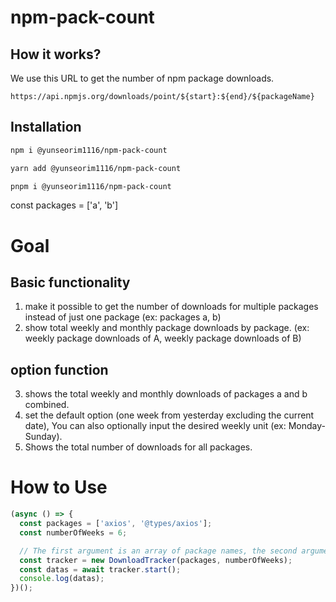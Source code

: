 # npm-pack-count

## How it works?

We use this URL to get the number of npm package downloads.

`https://api.npmjs.org/downloads/point/${start}:${end}/${packageName}`

## Installation

```bash
npm i @yunseorim1116/npm-pack-count
```

```bash
yarn add @yunseorim1116/npm-pack-count
```

```bash
pnpm i @yunseorim1116/npm-pack-count
```

const packages = ['a', 'b']

# Goal

## Basic functionality

1. make it possible to get the number of downloads for multiple packages instead of just one package (ex: packages a, b)
2. show total weekly and monthly package downloads by package. (ex: weekly package downloads of A, weekly package downloads of B)

## option function

3. shows the total weekly and monthly downloads of packages a and b combined.
4. set the default option (one week from yesterday excluding the current date),
   You can also optionally input the desired weekly unit (ex: Monday-Sunday).
5. Shows the total number of downloads for all packages.

# How to Use

```javascript
(async () => {
  const packages = ['axios', '@types/axios'];
  const numberOfWeeks = 6;

  // The first argument is an array of package names, the second argument is the desired number of weeks
  const tracker = new DownloadTracker(packages, numberOfWeeks);
  const datas = await tracker.start();
  console.log(datas);
})();
```
